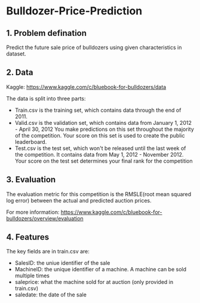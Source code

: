 # Bulldozer-Price-Prediction

## 1. Problem defination

Predict the future sale price of bulldozers using given characteristics in dataset.

## 2. Data 

Kaggle:
https://www.kaggle.com/c/bluebook-for-bulldozers/data

The data is split into three parts:

* Train.csv is the training set, which contains data through the end of 2011.
* Valid.csv is the validation set, which contains data from January 1, 2012 - April 30, 2012 You make predictions on this set throughout the majority of the competition. Your score on this set is used to create the public leaderboard.
* Test.csv is the test set, which won't be released until the last week of the competition. It contains data from May 1, 2012 - November 2012. Your score on the test set determines your final rank for the competition


## 3. Evaluation

The evaluation metric for this competition is the RMSLE(root mean squared log error) between the actual and predicted auction prices.

For more information:
https://www.kaggle.com/c/bluebook-for-bulldozers/overview/evaluation


## 4. Features

The key fields are in train.csv are:

* SalesID: the uniue identifier of the sale
* MachineID: the unique identifier of a machine.  A machine can be sold multiple times
* saleprice: what the machine sold for at auction (only provided in train.csv)
* saledate: the date of the sale
